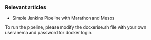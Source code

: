 ### Relevant articles

- [Simple Jenkins Pipeline with Marathon and Mesos](http://www.baeldung.com/jenkins-pipeline-with-marathon-mesos)

To run the pipeline, please modify the dockerise.sh file with your own useranema and password for docker login.
